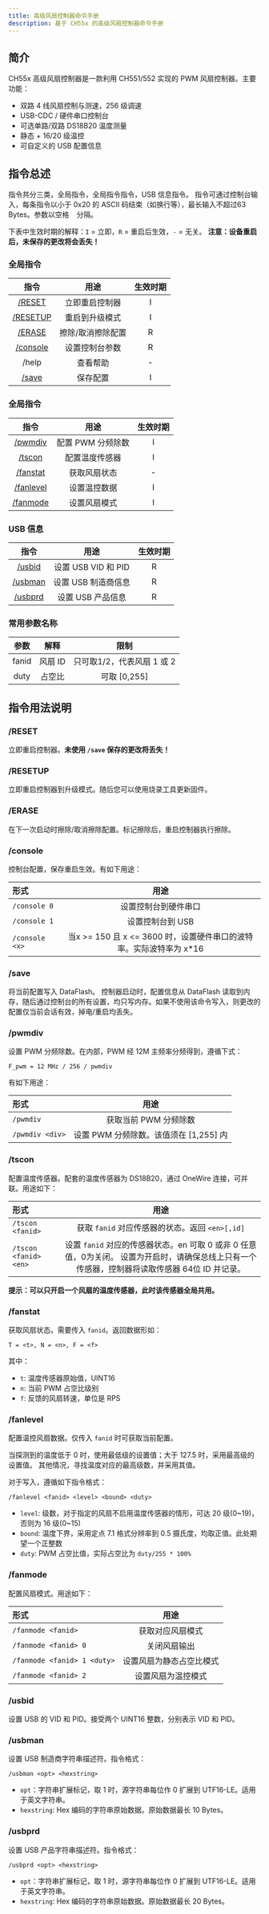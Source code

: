 ```yaml
---
title: 高级风扇控制器命令手册
description: 基于 CH55x 的高级风扇控制器命令手册
---
```


## 简介

CH55x 高级风扇控制器是一款利用 CH551/552 实现的 PWM 风扇控制器。主要功能：

- 双路 4 线风扇控制与测速，256 级调速
- USB-CDC / 硬件串口控制台
- 可选单路/双路 DS18B20 温度测量
- 静态 + 16/20 级温控
- 可自定义的 USB 配置信息

## 指令总述

指令共分三类，全局指令，全局指令指令，USB 信息指令。
指令可通过控制台输入，每条指令以小于 0x20 的 ASCII 码结束（如换行等），最长输入不超过63 Bytes。参数以空格 ` ` 分隔。

下表中生效时期的解释：`I` = 立即，`R` = 重启后生效，`-` = 无关。
**注意：设备重启后，未保存的更改将会丢失！**

### 全局指令

|         指令         |       用途        | 生效时期 |
| :------------------: | :---------------: | :------: |
|   [/RESET](#reset)   |  立即重启控制器   |    I     |
| [/RESETUP](#resetup) |  重启到升级模式   |    I     |
|   [/ERASE](#erase)   | 擦除/取消擦除配置 |    R     |
| [/console](#console) |  设置控制台参数   |    R     |
|        /help         |     查看帮助      |    -     |
|    [/save](#save)    |     保存配置      |    I     |


### 全局指令

|          指令          |       用途        | 生效时期 |
| :--------------------: | :---------------: | :------: |
|   [/pwmdiv](#pwmdiv)   | 配置 PWM 分频除数 |    I     |
|    [/tscon](#tscon)    |  配置温度传感器   |    I     |
|  [/fanstat](#fanstat)  |   获取风扇状态    |    -     |
| [/fanlevel](#fanlevel) |   设置温控数据    |    I     |
|  [/fanmode](#fanmode)  |   设置风扇模式    |    I     |

### USB 信息

|        指令        |        用途         | 生效时期 |
| :----------------: | :-----------------: | :------: |
|  [/usbid](#usbid)  | 设置 USB VID 和 PID |    R     |
| [/usbman](#usbman) | 设置 USB 制造商信息 |    R     |
| [/usbprd](#usbprd) |  设置 USB 产品信息  |    R     |

### 常用参数名称

| 参数  |  解释   |            限制            |
| :---: | :-----: | :------------------------: |
| fanid | 风扇 ID | 只可取1/2，代表风扇 1 或 2 |
| duty  | 占空比  |        可取 [0,255]        |


## 指令用法说明

### /RESET

立即重启控制器。**未使用 `/save` 保存的更改将丢失！**

### /RESETUP

立即重启控制器到升级模式。随后您可以使用烧录工具更新固件。

### /ERASE

在下一次启动时擦除/取消擦除配置。标记擦除后，重启控制器执行擦除。

### /console

控制台配置，保存重启生效。有如下用途：

| 形式           |                                用途                                 |
| :------------- | :-----------------------------------------------------------------: |
| `/console 0`   |                        设置控制台到硬件串口                         |
| `/console 1`   |                          设置控制台到 USB                           |
| `/console <x>` | 当x >= 150 且 x <= 3600 时，设置硬件串口的波特率。实际波特率为 x*16 |

### /save

将当前配置写入 DataFlash。
控制器启动时，配置信息从 DataFlash 读取到内存，随后通过控制台的所有设置，均只写内存。如果不使用该命令写入，则更改的配置仅当前会话有效，掉电/重启均丢失。

### /pwmdiv


设置 PWM 分频除数。在内部，PWM 经 12M 主频率分频得到，遵循下式：

```
F_pwm = 12 MHz / 256 / pwmdiv
```

有如下用途：

| 形式            |                  用途                  |
| :-------------- | :------------------------------------: |
| `/pwmdiv`       |         获取当前 PWM 分频除数          |
| `/pwmdiv <div>` | 设置 PWM 分频除数。该值须在 [1,255] 内 |

### /tscon

配置温度传感器。配套的温度传感器为 DS18B20，通过 OneWire 连接，可并联。用途如下：

| 形式                  |                                                                      用途                                                                       |
| :-------------------- | :---------------------------------------------------------------------------------------------------------------------------------------------: |
| `/tscon <fanid>`      |                                                 获取 `fanid` 对应传感器的状态。返回 `<en>[,id]`                                                 |
| `/tscon <fanid> <en>` | 设置 `fanid` 对应的传感器状态。en 可取 0 或非 0 任意值，0为关闭。 设置为开启时，请确保总线上只有一个传感器，控制器将读取传感器 64位 ID 并记录。 |

**提示：可以只开启一个风扇的温度传感器，此时该传感器全局共用。**

### /fanstat

获取风扇状态。需要传入 `fanid`。返回数据形如：

```
T = <t>, N = <n>, F = <f>
```
其中：
- `t`: 温度传感器原始值，UINT16
- `n`: 当前 PWM 占空比级别
- `f`: 反馈的风扇转速，单位是 RPS

### /fanlevel

配置温控风扇数据。仅传入 `fanid` 时可获取当前配置。

当探测到的温度低于 0 时，使用最低级的设置值；大于 127.5 时，采用最高级的设置值。
其他情况，寻找温度对应的最高级数，并采用其值。

对于写入，遵循如下指令格式：

```
/fanlevel <fanid> <level> <bound> <duty>
```

- `level`: 级数，对于指定的风扇不启用温度传感器的情形，可达 20 级(0~19)，否则为 16 级(0~15)
- `bound`: 温度下界，采用定点 7.1 格式分辨率到 0.5 摄氏度，均取正值。此处期望一个正整数
- `duty`:  PWM 占空比值，实际占空比为 `duty/255 * 100%`

### /fanmode

配置风扇模式。用途如下：


| 形式                        |           用途           |
| :-------------------------- | :----------------------: |
| `/fanmode <fanid>`          |     获取对应风扇模式     |
| `/fanmode <fanid> 0`        |       关闭风扇输出       |
| `/fanmode <fanid> 1 <duty>` | 设置风扇为静态占空比模式 |
| `/fanmode <fanid> 2 `       |    设置风扇为温控模式    |

### /usbid

设置 USB 的 VID 和 PID。接受两个 UINT16 整数，分别表示 VID 和 PID。

### /usbman

设置 USB 制造商字符串描述符。指令格式：

```
/usbman <opt> <hexstring>
```

- `opt`：字符串扩展标记，取 1 时，源字符串每位作 0 扩展到 UTF16-LE。适用于英文字符串。
- `hexstring`: Hex 编码的字符串原始数据。原始数据最长 10 Bytes。

### /usbprd

设置 USB 产品字符串描述符。指令格式：

```
/usbprd <opt> <hexstring>
```

- `opt`：字符串扩展标记，取 1 时，源字符串每位作 0 扩展到 UTF16-LE。适用于英文字符串。
- `hexstring`: Hex 编码的字符串原始数据。原始数据最长 20 Bytes。

